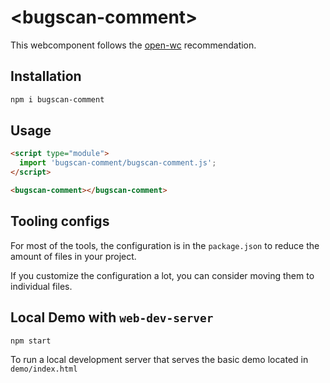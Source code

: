 # \<bugscan-comment>

This webcomponent follows the [open-wc](https://github.com/open-wc/open-wc) recommendation.

## Installation

```bash
npm i bugscan-comment
```

## Usage

```html
<script type="module">
  import 'bugscan-comment/bugscan-comment.js';
</script>

<bugscan-comment></bugscan-comment>
```



## Tooling configs

For most of the tools, the configuration is in the `package.json` to reduce the amount of files in your project.

If you customize the configuration a lot, you can consider moving them to individual files.

## Local Demo with `web-dev-server`

```bash
npm start
```

To run a local development server that serves the basic demo located in `demo/index.html`
